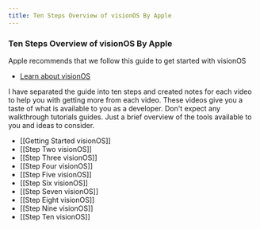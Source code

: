 ```yaml
---
title: Ten Steps Overview of visionOS By Apple
---
```


### Ten Steps Overview of visionOS By Apple

Apple recommends that we follow this guide to get started with visionOS
- [Learn about visionOS](https://developer.apple.com/visionos/learn/)

I have separated the guide into ten steps and created notes for each video to help you with getting more from each video. These videos give you a taste of what is available to you as a developer. Don't expect any walkthrough tutorials guides. Just a brief overview of the tools available to you and ideas to consider.
- [[Getting Started visionOS]]
- [[Step Two visionOS]]
- [[Step Three visionOS]]
- [[Step Four visionOS]]
- [[Step Five visionOS]]
- [[Step Six visionOS]]
- [[Step Seven visionOS]]
- [[Step Eight visionOS]]
- [[Step Nine visionOS]]
- [[Step Ten visionOS]]
